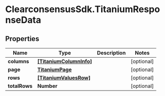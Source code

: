 # ClearconsensusSdk.TitaniumResponseData

## Properties

Name | Type | Description | Notes
------------ | ------------- | ------------- | -------------
**columns** | [**[TitaniumColumnInfo]**](TitaniumColumnInfo.md) |  | [optional] 
**page** | [**TitaniumPage**](TitaniumPage.md) |  | [optional] 
**rows** | [**[TitaniumValuesRow]**](TitaniumValuesRow.md) |  | [optional] 
**totalRows** | **Number** |  | [optional] 


